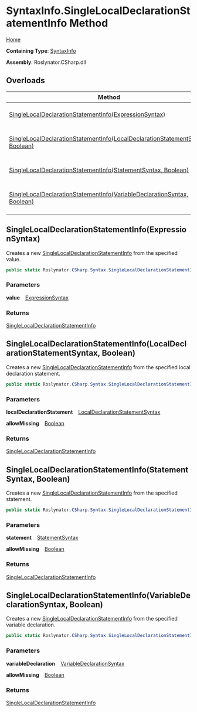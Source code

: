 # SyntaxInfo\.SingleLocalDeclarationStatementInfo Method

[Home](../../../../README.md)

**Containing Type**: [SyntaxInfo](../README.md)

**Assembly**: Roslynator\.CSharp\.dll

## Overloads

| Method | Summary |
| ------ | ------- |
| [SingleLocalDeclarationStatementInfo(ExpressionSyntax)](#2527570496) | Creates a new [SingleLocalDeclarationStatementInfo](../../Syntax/SingleLocalDeclarationStatementInfo/README.md) from the specified value\. |
| [SingleLocalDeclarationStatementInfo(LocalDeclarationStatementSyntax, Boolean)](#1835899654) | Creates a new [SingleLocalDeclarationStatementInfo](../../Syntax/SingleLocalDeclarationStatementInfo/README.md) from the specified local declaration statement\. |
| [SingleLocalDeclarationStatementInfo(StatementSyntax, Boolean)](#3792466676) | Creates a new [SingleLocalDeclarationStatementInfo](../../Syntax/SingleLocalDeclarationStatementInfo/README.md) from the specified statement\. |
| [SingleLocalDeclarationStatementInfo(VariableDeclarationSyntax, Boolean)](#2234878655) | Creates a new [SingleLocalDeclarationStatementInfo](../../Syntax/SingleLocalDeclarationStatementInfo/README.md) from the specified variable declaration\. |

<a id="2527570496"></a>

## SingleLocalDeclarationStatementInfo\(ExpressionSyntax\) 

  
Creates a new [SingleLocalDeclarationStatementInfo](../../Syntax/SingleLocalDeclarationStatementInfo/README.md) from the specified value\.

```csharp
public static Roslynator.CSharp.Syntax.SingleLocalDeclarationStatementInfo SingleLocalDeclarationStatementInfo(Microsoft.CodeAnalysis.CSharp.Syntax.ExpressionSyntax value)
```

### Parameters

**value** &ensp; [ExpressionSyntax](https://docs.microsoft.com/en-us/dotnet/api/microsoft.codeanalysis.csharp.syntax.expressionsyntax)

### Returns

[SingleLocalDeclarationStatementInfo](../../Syntax/SingleLocalDeclarationStatementInfo/README.md)

<a id="1835899654"></a>

## SingleLocalDeclarationStatementInfo\(LocalDeclarationStatementSyntax, Boolean\) 

  
Creates a new [SingleLocalDeclarationStatementInfo](../../Syntax/SingleLocalDeclarationStatementInfo/README.md) from the specified local declaration statement\.

```csharp
public static Roslynator.CSharp.Syntax.SingleLocalDeclarationStatementInfo SingleLocalDeclarationStatementInfo(Microsoft.CodeAnalysis.CSharp.Syntax.LocalDeclarationStatementSyntax localDeclarationStatement, bool allowMissing = false)
```

### Parameters

**localDeclarationStatement** &ensp; [LocalDeclarationStatementSyntax](https://docs.microsoft.com/en-us/dotnet/api/microsoft.codeanalysis.csharp.syntax.localdeclarationstatementsyntax)

**allowMissing** &ensp; [Boolean](https://docs.microsoft.com/en-us/dotnet/api/system.boolean)

### Returns

[SingleLocalDeclarationStatementInfo](../../Syntax/SingleLocalDeclarationStatementInfo/README.md)

<a id="3792466676"></a>

## SingleLocalDeclarationStatementInfo\(StatementSyntax, Boolean\) 

  
Creates a new [SingleLocalDeclarationStatementInfo](../../Syntax/SingleLocalDeclarationStatementInfo/README.md) from the specified statement\.

```csharp
public static Roslynator.CSharp.Syntax.SingleLocalDeclarationStatementInfo SingleLocalDeclarationStatementInfo(Microsoft.CodeAnalysis.CSharp.Syntax.StatementSyntax statement, bool allowMissing = false)
```

### Parameters

**statement** &ensp; [StatementSyntax](https://docs.microsoft.com/en-us/dotnet/api/microsoft.codeanalysis.csharp.syntax.statementsyntax)

**allowMissing** &ensp; [Boolean](https://docs.microsoft.com/en-us/dotnet/api/system.boolean)

### Returns

[SingleLocalDeclarationStatementInfo](../../Syntax/SingleLocalDeclarationStatementInfo/README.md)

<a id="2234878655"></a>

## SingleLocalDeclarationStatementInfo\(VariableDeclarationSyntax, Boolean\) 

  
Creates a new [SingleLocalDeclarationStatementInfo](../../Syntax/SingleLocalDeclarationStatementInfo/README.md) from the specified variable declaration\.

```csharp
public static Roslynator.CSharp.Syntax.SingleLocalDeclarationStatementInfo SingleLocalDeclarationStatementInfo(Microsoft.CodeAnalysis.CSharp.Syntax.VariableDeclarationSyntax variableDeclaration, bool allowMissing = false)
```

### Parameters

**variableDeclaration** &ensp; [VariableDeclarationSyntax](https://docs.microsoft.com/en-us/dotnet/api/microsoft.codeanalysis.csharp.syntax.variabledeclarationsyntax)

**allowMissing** &ensp; [Boolean](https://docs.microsoft.com/en-us/dotnet/api/system.boolean)

### Returns

[SingleLocalDeclarationStatementInfo](../../Syntax/SingleLocalDeclarationStatementInfo/README.md)

